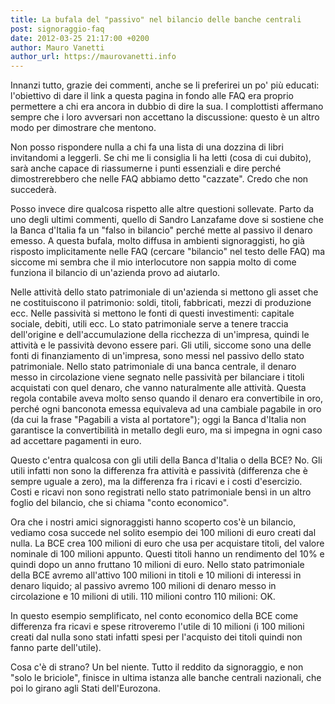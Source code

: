 ```yaml
---
title: La bufala del "passivo" nel bilancio delle banche centrali
post: signoraggio-faq
date: 2012-03-25 21:17:00 +0200
author: Mauro Vanetti
author_url: https://maurovanetti.info
---
```

Innanzi tutto, grazie dei commenti, anche se li preferirei un po' più educati: l'obiettivo di dare il link a questa pagina in fondo alle FAQ era proprio permettere a chi era ancora in dubbio di dire la sua. I complottisti affermano sempre che i loro avversari non accettano la discussione: questo è un altro modo per dimostrare che mentono.

Non posso rispondere nulla a chi fa una lista di una dozzina di libri invitandomi a leggerli. Se chi me li consiglia li ha letti (cosa di cui dubito), sarà anche capace di riassumerne i punti essenziali e dire perché dimostrerebbero che nelle FAQ abbiamo detto "cazzate". Credo che non succederà.

Posso invece dire qualcosa rispetto alle altre questioni sollevate. Parto da uno degli ultimi commenti, quello di Sandro Lanzafame dove si sostiene che la Banca d'Italia fa un "falso in bilancio" perché mette al passivo il denaro emesso. A questa bufala, molto diffusa in ambienti signoraggisti, ho già risposto implicitamente nelle FAQ (cercare "bilancio" nel testo delle FAQ) ma siccome mi sembra che il mio interlocutore non sappia molto di come funziona il bilancio di un'azienda provo ad aiutarlo.

Nelle attività dello stato patrimoniale di un'azienda si mettono gli asset che ne costituiscono il patrimonio: soldi, titoli, fabbricati, mezzi di produzione ecc. Nelle passività si mettono le fonti di questi investimenti: capitale sociale, debiti, utili ecc. Lo stato patrimoniale serve a tenere traccia dell'origine e dell'accumulazione della ricchezza di un'impresa, quindi le attività e le passività devono essere pari. Gli utili, siccome sono una delle fonti di finanziamento di un'impresa, sono messi nel passivo dello stato patrimoniale. Nello stato patrimoniale di una banca centrale, il denaro messo in circolazione viene segnato nelle passività per bilanciare i titoli acquistati con quel denaro, che vanno naturalmente alle attività. Questa regola contabile aveva molto senso quando il denaro era convertibile in oro, perché ogni banconota emessa equivaleva ad una cambiale pagabile in oro (da cui la frase "Pagabili a vista al portatore"); oggi la Banca d'Italia non garantisce la convertibilità in metallo degli euro, ma si impegna in ogni caso ad accettare pagamenti in euro.

Questo c'entra qualcosa con gli utili della Banca d'Italia o della BCE? No. Gli utili infatti non sono la differenza fra attività e passività (differenza che è sempre uguale a zero), ma la differenza fra i ricavi e i costi d'esercizio. Costi e ricavi non sono registrati nello stato patrimoniale bensì in un altro foglio del bilancio, che si chiama "conto economico".

Ora che i nostri amici signoraggisti hanno scoperto cos'è un bilancio, vediamo cosa succede nel solito esempio dei 100 milioni di euro creati dal nulla. La BCE crea 100 milioni di euro che usa per acquistare titoli, del valore nominale di 100 milioni appunto. Questi titoli hanno un rendimento del 10% e quindi dopo un anno fruttano 10 milioni di euro. Nello stato patrimoniale della BCE avremo all'attivo 100 milioni in titoli e 10 milioni di interessi in denaro liquido; al passivo avremo 100 milioni di denaro messo in circolazione e 10 milioni di utili. 110 milioni contro 110 milioni: OK.

In questo esempio semplificato, nel conto economico della BCE come differenza fra ricavi e spese ritroveremo l'utile di 10 milioni (i 100 milioni creati dal nulla sono stati infatti spesi per l'acquisto dei titoli quindi non fanno parte dell'utile).

Cosa c'è di strano? Un bel niente. Tutto il reddito da signoraggio, e non "solo le briciole", finisce in ultima istanza alle banche centrali nazionali, che poi lo girano agli Stati dell'Eurozona.